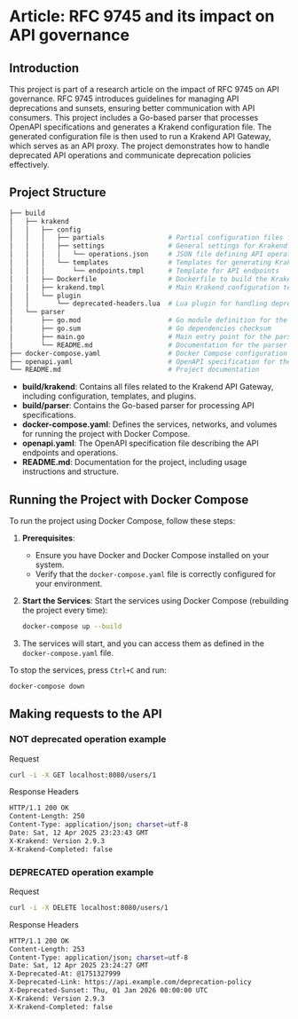# Article: RFC 9745 and its impact on API governance

## Introduction

This project is part of a research article on the impact of RFC 9745 on API governance. RFC 9745 introduces guidelines for managing API deprecations and sunsets, ensuring better communication with API consumers. This project includes a Go-based parser that processes OpenAPI specifications and generates a Krakend configuration file. The generated configuration file is then used to run a Krakend API Gateway, which serves as an API proxy. The project demonstrates how to handle deprecated API operations and communicate deprecation policies effectively.

## Project Structure

```bash
├── build
│   ├── krakend
│   │   ├── config
│   │   │   ├── partials          		# Partial configuration files for Krakend
│   │   │   ├── settings          		# General settings for Krakend
│   │   │   │   └── operations.json 	# JSON file defining API operations
│   │   │   └── templates         		# Templates for generating Krakend configurations
│   │   │       └── endpoints.tmpl 		# Template for API endpoints
│   │   ├── Dockerfile            		# Dockerfile to build the Krakend service
│   │   ├── krakend.tmpl          		# Main Krakend configuration template
│   │   └── plugin
│   │       └── deprecated-headers.lua 	# Lua plugin for handling deprecated headers
│   └── parser
│       ├── go.mod                		# Go module definition for the parser
│       ├── go.sum                		# Go dependencies checksum
│       ├── main.go               		# Main entry point for the parser
│       └── README.md             		# Documentation for the parser
├── docker-compose.yaml           		# Docker Compose configuration
├── openapi.yaml                  		# OpenAPI specification for the API
└── README.md                     		# Project documentation
```

- **build/krakend**: Contains all files related to the Krakend API Gateway, including configuration, templates, and plugins.
- **build/parser**: Contains the Go-based parser for processing API specifications.
- **docker-compose.yaml**: Defines the services, networks, and volumes for running the project with Docker Compose.
- **openapi.yaml**: The OpenAPI specification file describing the API endpoints and operations.
- **README.md**: Documentation for the project, including usage instructions and structure.

## Running the Project with Docker Compose

To run the project using Docker Compose, follow these steps:

1. **Prerequisites**:
   - Ensure you have Docker and Docker Compose installed on your system.
   - Verify that the `docker-compose.yaml` file is correctly configured for your environment.

2. **Start the Services**:
   Start the services using Docker Compose (rebuilding the project every time):
   ```bash
   docker-compose up --build
   ```
3. The services will start, and you can access them as defined in the `docker-compose.yaml` file.

To stop the services, press `Ctrl+C` and run:
```bash
docker-compose down
```
## Making requests to the API

### NOT deprecated operation example

Request
```bash
curl -i -X GET localhost:8080/users/1
```
Response Headers
```bash
HTTP/1.1 200 OK
Content-Length: 250
Content-Type: application/json; charset=utf-8
Date: Sat, 12 Apr 2025 23:23:43 GMT
X-Krakend: Version 2.9.3
X-Krakend-Completed: false
```

### DEPRECATED operation example

Request
```bash
curl -i -X DELETE localhost:8080/users/1
```

Response Headers
```bash
HTTP/1.1 200 OK
Content-Length: 253
Content-Type: application/json; charset=utf-8
Date: Sat, 12 Apr 2025 23:24:27 GMT
X-Deprecated-At: @1751327999
X-Deprecated-Link: https://api.example.com/deprecation-policy
X-Deprecated-Sunset: Thu, 01 Jan 2026 00:00:00 UTC
X-Krakend: Version 2.9.3
X-Krakend-Completed: false
```